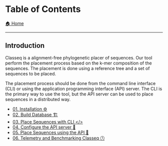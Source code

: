 # Table of Contents

[🏠 Home](/README.md)

___

## Introduction

Classeq is a alignment-free phylogenetic placer of sequences. Our tool perform
the placement process based on the k-mer composition of the sequences. The
placement is done using a reference tree and a set of sequences to be placed.

The placement process should be done from the command line interface (CLI) or
using the application programming interface (API) server. The CLI is the primary
way to use the tool, but the API server can be used to place sequences in a
distributed way.

- [01. Installation ⚙️](/docs/book/01-installation.md)
- [02. Build Database 🏗️](/docs/book/02-build-db.md)
- [03. Place Sequences with CLI </>](/docs/book/03-place-sequence-cli.md)
- [04. Configure the API server 🔧](/docs/book/04-configure-api-server.md)
- [05. Place Sequences using the API 🔗](/docs/book/05-submit-placement-to-api.md)
- [06. Telemetry and Benchmarking Classeq 🕒](/docs/book/06-telemetry-and-benchmark.md)
